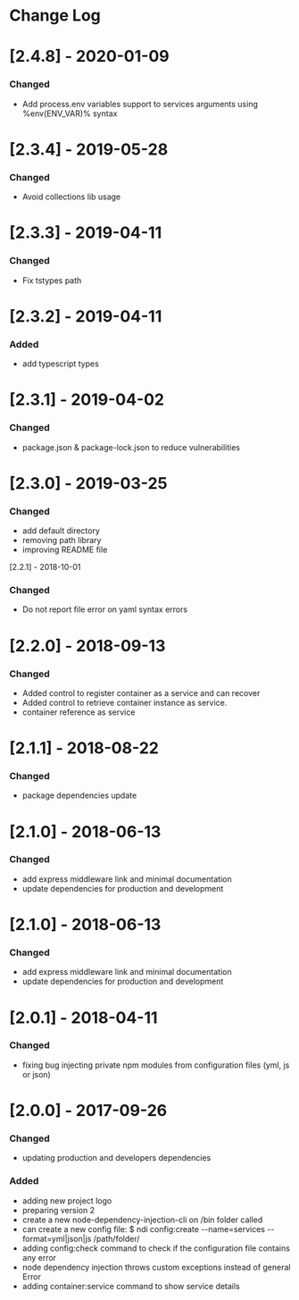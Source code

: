 # Change Log

# [2.4.8] - 2020-01-09
### Changed
- Add process.env variables support to services arguments using %env(ENV_VAR)% syntax

# [2.3.4] - 2019-05-28
### Changed
- Avoid collections lib usage

# [2.3.3] - 2019-04-11
### Changed
- Fix tstypes path

# [2.3.2] - 2019-04-11
### Added
- add typescript types

# [2.3.1] - 2019-04-02
### Changed
- package.json & package-lock.json to reduce vulnerabilities

# [2.3.0] - 2019-03-25
### Changed
- add default directory
- removing path library
- improving README file

[2.2.1] - 2018-10-01
### Changed
- Do not report file error on yaml syntax errors

# [2.2.0] - 2018-09-13
### Changed
* Added control to register container as a service and can recover
* Added control to retrieve container instance as service.
* container reference as service

# [2.1.1] - 2018-08-22
### Changed
- package dependencies update

# [2.1.0] - 2018-06-13
### Changed
- add express middleware link and minimal documentation
- update dependencies for production and development

# [2.1.0] - 2018-06-13
### Changed
- add express middleware link and minimal documentation
- update dependencies for production and development

# [2.0.1] - 2018-04-11
### Changed
- fixing bug injecting private npm modules from configuration files (yml, js or json)

# [2.0.0] - 2017-09-26
### Changed
- updating production and developers dependencies 
### Added
- adding new project logo
- preparing version 2
- create a new node-dependency-injection-cli on /bin folder called
- can create a new config file: $ ndi config:create --name=services --format=yml|json|js /path/folder/
- adding config:check command to check if the configuration file contains any error
- node dependency injection throws custom exceptions instead of general Error
- adding container:service command to show service details
